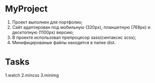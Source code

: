 # MyProject
1. Проект выполнен для портфолио;
2. Сайт адаптирован под мобильную (320px), планшетную (768px) и десктопную (1100px) версию;
3. В проекте использовал препроцесор sass(синтаксис scss);
4. Минифицированые файлы находятся в папке dist.

# Tasks
1.watch
2.mincss
3.minimg
